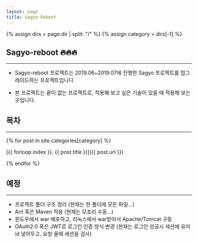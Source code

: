 ```yaml
---
layout: page
title: Sagyo-Reboot
---
```



{% assign dirs = page.dir | split: "/" %}
{% assign category = dirs[-1] %}



## Sagyo-reboot :fire::fire::fire: 
---

- Sagyo-reboot 프로젝트는 2019.06~2019.07에 진행한 Sagyo 프로젝트를 업그레이드하는 프로젝트입니다.

- 본 프로젝트는 끝이 없는 프로젝트로, 적용해 보고 싶은 기술이 있을 때 적용해 보는 곳입니다.



## 목차
---

{% for post in site.categories[category] %}

[{{ forloop.index }}. {{ post.title }}]({{ post.url }})

{% endfor  %}




## 예정
---
- 프로젝트 폴더 구조 정리 (현재는 한 폴더에 모든 파일...)
- Ant 혹은 Maven 적용 (현재는 모조리 수동...)
- 윈도우에서 war 배포하고, 리눅스에서 war받아서 Apache/Tomcat 구동
- OAuth2.0 혹은 JWT로 로그인 인증 방식 변경 (현재는 로그인 성공시 세션에 유저 id 넣어두고, 요청 올때 세션을 검사)


